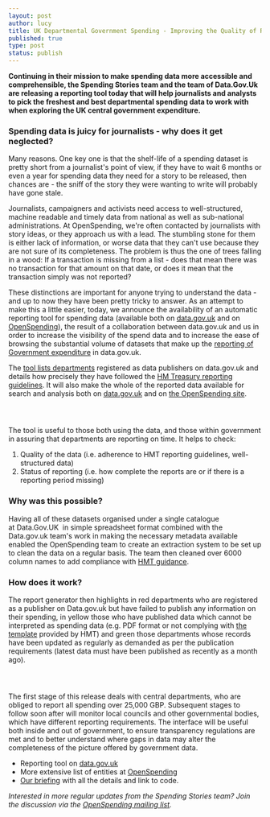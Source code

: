 ```yaml
---
layout: post
author: lucy
title: UK Departmental Government Spending - Improving the Quality of Reporting
published: true
type: post
status: publish
---
```


**Continuing in their mission to make spending data more accessible and comprehensible, the Spending Stories team and the team of Data.Gov.Uk are releasing a reporting tool today that will help journalists and analysts to pick the freshest and best departmental spending data to work with when exploring the UK central government expenditure.**

### Spending data is juicy for journalists - why does it get neglected?

Many reasons. One key one is that the shelf-life of a spending dataset is pretty short from a journalist's point of view, if they have to wait 6 months or even a year for spending data they need for a story to be released, then chances are - the sniff of the story they were wanting to write will probably have gone stale. 

Journalists, campaigners and activists need access to well-structured, machine readable and timely data from national as well as sub-national administrations. At OpenSpending, we're often contacted by journalists with story ideas, or they approach us with a lead. The stumbling stone for them is either lack of information, or worse data that they can't use because they are not sure of its completeness. The problem is thus the one of trees falling in a wood: If a transaction is missing from a list - does that mean there was no transaction for that amount on that date, or does it mean that the transaction simply was not reported? 

These distinctions are important for anyone trying to understand the data - and up to now they have been pretty tricky to answer. As an attempt to make this a little easier, today, we announce the availability of an automatic reporting tool for spending data (available both on [data.gov.uk](http://data.gov.uk/data/openspending-report/index) and on [OpenSpending](http://openspending.org/resources/gb-spending/index.html)), the result of a collaboration between data.gov.uk and us in order to increase the visibility of the spend data and to increase the ease of browsing the substantial volume of datasets that make up the [reporting of Government expenditure](http://data.gov.uk/openspending) in data.gov.uk.

The [tool lists departments](http://data.gov.uk/data/openspending-report/index) registered as data publishers on data.gov.uk and details how precisely they have followed the [HM Treasury reporting guidelines](http://www.hm-treasury.gov.uk/psr_transparency_index.htm). It will also make the whole of the reported data available for search and analysis both on [data.gov.uk](http://data.gov.uk/openspending) and on [the OpenSpending site](http://openspending.org/search).

<img alt="" src="http://farm9.staticflickr.com/8443/7980196066_d4aa29eb0d_z.jpg" title="UK Departmental Spend Reporting 1" class="pull-left" style="margin: 1em 1em 1em 0;" />

The tool is useful to those both using the data, and those within government in assuring that departments are reporting on time. It helps to check:

1. Quality of the data (i.e. adherence to HMT reporting guidelines, well-structured data)
2. Status of reporting (i.e. how complete the reports are or if there is a reporting period missing)

### Why was this possible?

Having all of these datasets organised under a single catalogue at Data.Gov.UK  in simple spreadsheet format combined with the Data.gov.uk team's work in making the necessary metadata available enabled the OpenSpending team to create an extraction system to be set up to clean the data on a regular basis. The team then cleaned over 6000 column names to add compliance with [HMT guidance](http://nomenklatura.okfnlabs.org/uk25k-column-names).

### How does it work?

The report generator then highlights in red departments who are registered as a publisher on Data.gov.uk but have failed to publish any information on their spending, in yellow those who have published data which cannot be interpreted as spending data (e.g. PDF format or not complying with [the template](http://www.hm-treasury.gov.uk/d/transparency_annexa100910.xls) provided by HMT) and green those departments whose records have been updated as regularly as demanded as per the publication requirements (latest data must have been published as recently as a month ago).

<img alt="" src="http://farm9.staticflickr.com/8441/7980196059_f6fd51a5c2_z.jpg" title="UK Departmental Spend Reporting 2" class="pull-left" style="margin: 1em 1em 1em 0;" />

The first stage of this release deals with central departments, who are obliged to report all spending over 25,000 GBP. Subsequent stages to follow soon after will monitor local councils and other governmental bodies, which have different reporting requirements. The interface will be useful both inside and out of government, to ensure transparency regulations are met and to better understand where gaps in data may alter the completeness of the picture offered by government data.

* Reporting tool on [data.gov.uk](http://data.gov.uk/data/openspending-report/index)
* More extensive list of entities at [OpenSpending](http://openspending.org/resources/gb-spending/report/index.html)
* [Our briefing](http://openspending.org/resources/gb-spending/index.html) with all the details and link to code.

*Interested in more regular updates from the Spending Stories team? Join the discussion via the [OpenSpending mailing list](http://lists.okfn.org/mailman/listinfo/openspending).*
